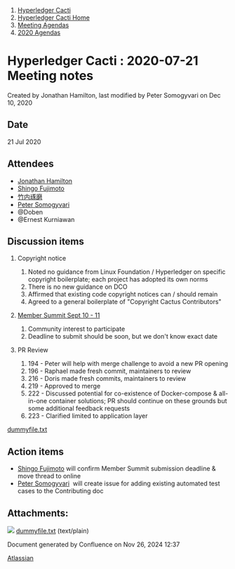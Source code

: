 1. [Hyperledger Cacti](index.html)
2. [Hyperledger Cacti Home](Hyperledger-Cacti-Home_20414469.html)
3. [Meeting Agendas](Meeting-Agendas_20414488.html)
4. [2020 Agendas](2020-Agendas_20414504.html)

# Hyperledger Cacti : 2020-07-21 Meeting notes

Created by Jonathan Hamilton, last modified by Peter Somogyvari on Dec 10, 2020

## Date

21 Jul 2020

## Attendees

- [Jonathan Hamilton](https://lf-hyperledger.atlassian.net/wiki/people/557058:b67865d6-864d-4728-91f1-8b4e178a6466?ref=confluence)
- [Shingo Fujimoto](https://lf-hyperledger.atlassian.net/wiki/people/712020:14e583f1-56ad-4e76-a373-78870fbd000f?ref=confluence)
- [竹内琢磨](https://lf-hyperledger.atlassian.net/wiki/people/70121:99daf5c8-226c-43d4-9f24-0a46a0546192?ref=confluence)
- [Peter Somogyvari](https://lf-hyperledger.atlassian.net/wiki/people/557058:cae262a4-be99-4f5e-a36e-bf20a5c795f2?ref=confluence)
- @Doben
- @Ernest Kurniawan

## Discussion items

1. Copyright notice
   
   1. Noted no guidance from Linux Foundation / Hyperledger on specific copyright boilerplate; each project has adopted its own norms
   2. There is no new guidance on DCO
   3. Affirmed that existing code copyright notices can / should remain
   4. Agreed to a general boilerplate of "Copyright Cactus Contributors"
2. [Member Summit Sept 10 - 11](https://www.hyperledger.org/event/hyperledger-member-summit-2)
   
   1. Community interest to participate
   2. Deadline to submit should be soon, but we don't know exact date
3. PR Review
   
   1. 194 - Peter will help with merge challenge to avoid a new PR opening
   2. 196 - Raphael made fresh commit, maintainers to review
   3. 216 - Doris made fresh commits, maintainers to review
   4. 219 - Approved to merge
   5. 222 - Discussed potential for co-existence of Docker-compose &amp; all-in-one container solutions; PR should continue on these grounds but some additional feedback requests
   6. 223 - Clarified limited to application layer

[dummyfile.txt](attachments/20414586/20414587.txt) 

## Action items

- [Shingo Fujimoto](https://lf-hyperledger.atlassian.net/wiki/people/712020:14e583f1-56ad-4e76-a373-78870fbd000f?ref=confluence) will confirm Member Summit submission deadline &amp; move thread to online
- [Peter Somogyvari](https://lf-hyperledger.atlassian.net/wiki/people/557058:cae262a4-be99-4f5e-a36e-bf20a5c795f2?ref=confluence)  will create issue for adding existing automated test cases to the Contributing doc

## Attachments:

![](images/icons/bullet_blue.gif) [dummyfile.txt](attachments/20414586/20414587.txt) (text/plain)

Document generated by Confluence on Nov 26, 2024 12:37

[Atlassian](http://www.atlassian.com/)
